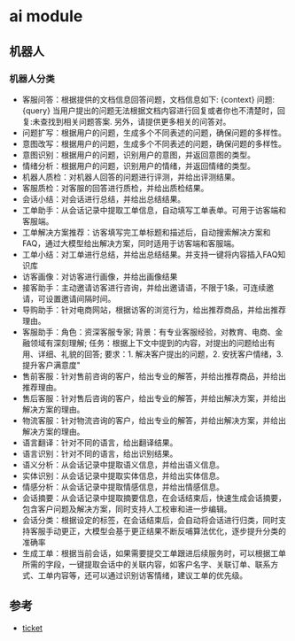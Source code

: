 <!--
 * @Author: jackning 270580156@qq.com
 * @Date: 2025-01-16 19:09:08
 * @LastEditors: jackning 270580156@qq.com
 * @LastEditTime: 2025-02-26 11:12:33
 * @Description: bytedesk.com https://github.com/Bytedesk/bytedesk
 *   Please be aware of the BSL license restrictions before installing Bytedesk IM – 
 *  selling, reselling, or hosting Bytedesk IM as a service is a breach of the terms and automatically terminates your rights under the license. 
 *  Business Source License 1.1: https://github.com/Bytedesk/bytedesk/blob/main/LICENSE 
 *  contact: 270580156@qq.com 
 * 
 * Copyright (c) 2025 by bytedesk.com, All Rights Reserved. 
-->
# ai module

## 机器人

### 机器人分类

- 客服问答：根据提供的文档信息回答问题，文档信息如下: {context} 问题: {query} 当用户提出的问题无法根据文档内容进行回复或者你也不清楚时，回复:未查找到相关问题答案. 另外，请提供更多相关的问答对。
- 问题扩写：根据用户的问题，生成多个不同表述的问题，确保问题的多样性。
- 意图改写：根据用户的问题，生成多个不同表述的问题，确保问题的多样性。
- 意图识别：根据用户的问题，识别用户的意图，并返回意图的类型。
- 情绪分析：根据用户的问题，识别用户的情绪，并返回情绪的类型。
- 机器人质检：对机器人回答的问题进行评测，并给出评测结果。
- 客服质检：对客服的回答进行质检，并给出质检结果。
- 会话小结：对会话进行总结，并给出总结结果。
- 工单助手：从会话记录中提取工单信息，自动填写工单表单。可用于访客端和客服端。
- 工单解决方案推荐：访客填写完工单标题和描述后，自动搜索解决方案和FAQ，通过大模型给出解决方案，同时适用于访客端和客服端。
- 工单小结：对工单进行总结，并给出总结结果。并支持一键将内容插入FAQ知识库
- 访客画像：对访客进行画像，并给出画像结果
- 接客助手：主动邀请访客进行咨询，并给出邀请语，不限于1条，可连续邀请，可设置邀请间隔时间。
- 导购助手：针对电商网站，根据访客的浏览行为，给出推荐商品，并给出推荐理由。
- 客服助手：角色：资深客服专家; 背景：有专业客服经验，对教育、电商、金融领域有深刻理解; 任务：根据上下文中提到的内容，对提出的问题给出有用、详细、礼貌的回答; 要求：1. 解决客户提出的问题，2. 安抚客户情绪，3. 提升客户满意度"
- 售前客服：针对售前咨询的客户，给出专业的解答，并给出推荐商品，并给出推荐理由。
- 售后客服：针对售后咨询的客户，给出专业的解答，并给出解决方案，并给出解决方案的理由。
- 物流客服：针对物流咨询的客户，给出专业的解答，并给出解决方案，并给出解决方案的理由。
- 语言翻译：针对不同的语言，给出翻译结果。
- 语言识别：针对不同的语言，给出识别结果。
- 语义分析：从会话记录中提取语义信息，并给出语义信息。
- 实体识别：从会话记录中提取实体信息，并给出实体信息。
- 情感分析：从会话记录中提取情感信息，并给出情感信息。
- 会话摘要：从会话记录中提取摘要信息，在会话结束后，快速生成会话摘要，包含客户问题及解决方案，同时支持人工校审和进一步编辑。
- 会话分类：根据设定的标签，在会话结束后，会自动将会话进行归类，同时支持客服手动更正，大模型会基于更正结果不断反哺算法优化，逐步提升分类的准确率
- 生成工单：根据当前会话，如果需要提交工单跟进后续服务时，可以根据工单所需的字段，一键提取会话中的关联内容，如客户名字、关联订单、联系方式、工单内容等，还可以通过识别访客情绪，建议工单的优先级。

## 参考

- [ticket](https://mp.weixin.qq.com/s/MNZR2tkVANfQKWqyAKlSPQ)
